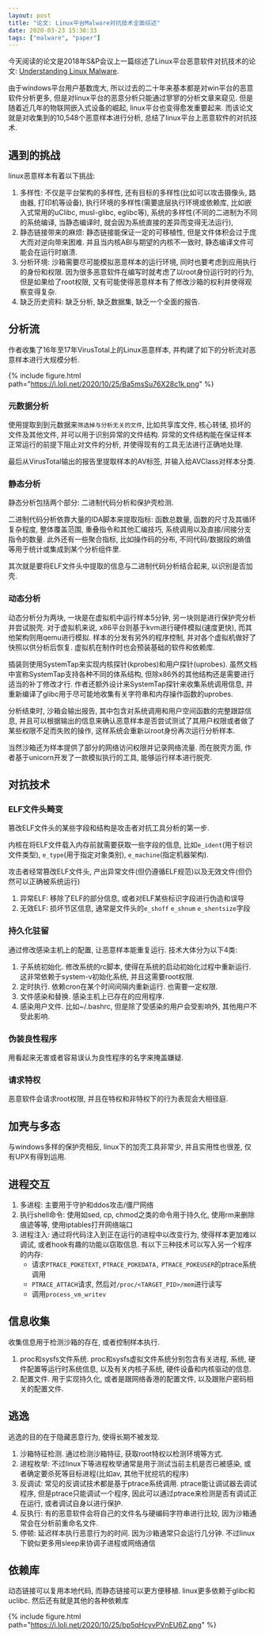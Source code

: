 ```yaml
---
layout: post
title: "论文: Linux平台Malware对抗技术全面综述"
date: 2020-03-23 15:38:33
tags: ["malware", "paper"]
---
```


今天阅读的论文是2018年S&P会议上一篇综述了Linux平台恶意软件对抗技术的论文: [Understanding Linux Malware](https://ieeexplore.ieee.org/document/8418602).

由于windows平台用户基数庞大, 所以过去的二十年来基本都是对win平台的恶意软件分析更多, 但是对linux平台的恶意分析只能通过寥寥的分析文章来窥见. 但是随着近几年的物联网嵌入式设备的崛起, linux平台也变得愈发重要起来. 而该论文就是对收集到的10,548个恶意样本进行分析, 总结了linux平台上恶意软件的对抗技术. 

## 遇到的挑战

linux恶意样本有着以下挑战:

1. 多样性: 不仅是平台架构的多样性, 还有目标的多样性(比如可以攻击摄像头, 路由器, 打印机等设备), 执行环境的多样性(需要底层执行环境或依赖库, 比如嵌入式常用的uClibc, musl-glibc, eglibc等), 系统的多样性(不同的二进制为不同的系统编译, 当静态编译时, 就会因为系统直接的差异而变得无法运行),
2. 静态链接带来的麻烦: 静态链接能保证一定的可移植性, 但是文件体积会过于庞大而对逆向带来困难. 并且当内核ABI与期望的内核不一致时, 静态编译文件可能会在运行时崩溃.
3. 分析环境: 沙箱需要尽可能模拟恶意样本的运行环境, 同时也要考虑到应用执行的身份和权限. 因为很多恶意软件在编写时就考虑了以root身份运行时的行为, 但是如果给了root权限, 又有可能使得恶意样本有了修改沙箱的权利并使得观察变得复杂. 
4. 缺乏历史资料: 缺乏分析, 缺乏数据集, 缺乏一个全面的报告.

## 分析流

作者收集了16年至17年VirusTotal上的Linux恶意样本, 并构建了如下的分析流对恶意样本进行大规模分析.

{% include figure.html path="https://i.loli.net/2020/10/25/Ba5msSu76X28c1k.png" %}

### 元数据分析

使用提取到到元数据来`筛选掉与分析无关的文件`, 比如共享库文件, 核心转储, 损坏的文件及其他文件, 并可以用于识别异常的文件结构. 异常的文件结构能在保证样本正常运行的前提下阻止对文件的分析, 并使得现有的工具无法进行正确地处理. 

最后从VirusTotal输出的报告里提取样本的AV标签, 并输入给AVClass对样本分类.

### 静态分析

静态分析包括两个部分: 二进制代码分析和保护壳检测. 

二进制代码分析依靠大量的IDA脚本来提取指标: 函数总数量, 函数的尺寸及其循环复杂程度, 整体覆盖范围, 重叠指令和其他汇编技巧, 系统调用以及直接/间接分支指令的数量. 此外还有一些聚合指标, 比如操作码的分布, 不同代码/数据段的熵值等用于统计或集成到某个分析组件里.

其次就是要将ELF文件头中提取的信息与二进制代码分析结合起来, 以识别是否加壳. 

### 动态分析

动态分析分为两块, 一块是在虚拟机中运行样本5分钟, 另一块则是进行保护壳分析并尝试脱壳. 对于虚拟机来说, x86平台则基于kvm进行硬件模拟(速度更快), 而其他架构则用qemu进行模拟. 样本的分发有另外的程序控制, 并对各个虚拟机做好了快照以供分析后恢复. 虚拟机在制作时也会预装基础的软件和依赖库.

插装则使用SystemTap来实现内核探针(kprobes)和用户探针(uprobes). 虽然文档中宣称SystemTap支持各种不同的体系结构, 但除x86外的其他结构还是需要进行适当的补丁修改才行. 作者还额外设计来SystemTap探针来收集系统调用信息, 并重新编译了glibc用于尽可能地收集有关字符串和内存操作函数的uprobes.

分析结束时, 沙箱会输出报告, 其中包含对系统调用和用户空间函数的完整跟踪信息, 并且可以根据输出的信息来确认恶意样本是否尝试测试了其用户权限或者做了某些权限不足而失败的操作, 这样系统会重新以root身份再次运行分析样本. 

当然沙箱还为样本提供了部分的网络访问权限并记录网络流量. 而在脱壳方面, 作者基于unicorn开发了一款模拟执行的工具, 能够运行样本进行脱壳. 

## 对抗技术

### ELF文件头畸变

篡改ELF文件头的某些字段和结构是攻击者对抗工具分析的第一步. 

内核在将ELF文件载入内存前就需要获取一些字段的信息, 比如`e_ident`(用于标识文件类型), `e_type`(用于指定对象类别), `e_machine`(指定机器架构). 

攻击者经常篡改ELF文件头, 产出异常文件(但仍遵循ELF规范)以及无效文件(但仍然可以正确被系统运行)

1. 异常ELF: 移除了ELF的部分信息, 或者对ELF某些标识字段进行伪造和误导
2. 无效ELF: 损坏节区信息, 通常是文件头的`e_shoff` `e_shnum` `e_shentsize`字段


### 持久化驻留

通过修改感染主机上的配置, 让恶意样本能重复运行. 技术大体分为以下4类:

1. 子系统初始化. 修改系统的rc脚本, 使得在系统的启动初始化过程中重新运行. 这非常依赖于system-v初始化系统, 并且这需要root权限.
2. 定时执行. 依赖cron在某个时间间隔内重新运行. 也需要一定权限.
3. 文件感染和替换. 感染主机上已存在的应用程序.
4. 感染用户文件. 比如~/.bashrc, 但是除了受感染的用户会受影响外, 其他用户不受此影响.

### 伪装良性程序

用看起来无害或者容易误认为良性程序的名字来掩盖嫌疑. 

### 请求特权

恶意软件会请求root权限, 并且在特权和非特权下的行为表现会大相径庭. 

## 加壳与多态

与windows多样的保护壳相反, linux下的加壳工具非常少, 并且实用性也很差, 仅有UPX有得到运用. 

## 进程交互

1. 多进程: 主要用于守护和ddos攻击/僵尸网络
2. 执行shell命令: 使用如sed, cp, chmod之类的命令用于持久化, 使用rm来删除痕迹等等, 使用iptables打开网络端口
3. 进程注入: 通过将代码注入到正在运行的进程中以改变行为, 使得样本更加难以调试, 或者hook有趣的功能以窃取信息. 有以下三种技术可以写入另一个程序的内存:
    * 请求`PTRACE_POKETEXT`, `PTRACE_POKEDATA,` `PTRACE_POKEUSER`的ptrace系统调用
    * `PTRACE_ATTACH`请求, 然后对`/proc/<TARGET_PID>/mem`进行读写
    * 调用`process_vm_writev`

## 信息收集

收集信息用于检测沙箱的存在, 或者控制样本执行. 

1. proc和sysfs文件系统. proc和sysfs虚拟文件系统分别包含有关进程, 系统, 硬件配置等运行时系统信息, 以及有关内核子系统, 硬件设备和内核驱动的信息. 
2. 配置文件. 用于实现持久化, 或者是跟网络香港的配置文件, 以及跟账户密码相关的配置文件. 

## 逃逸

逃逸的目的在于隐藏恶意行为, 使得长期不被发现. 

1. 沙箱特征检测. 通过检测沙箱特征, 获取root特权以检测环境等方式. 
2. 进程枚举: 不过linux下等进程枚举通常是用于测试当前主机是否已被感染, 或者确定要杀死等目标进程(比如av, 其他干扰挖坑的程序)
3. 反调试: 常见的反调试技术都是基于ptrace系统调用. ptrace能让调试器去调试程序, 但是ptrace只能调试一个程序, 因此可以通过ptrace来检测是否有调试正在运行, 或者调试自身以进行保护. 
4. 反执行: 有的恶意软件会将自己的文件名与硬编码字符串进行比较, 因为沙箱通常会在分析前重命名文件. 
5. 停顿: 延迟样本执行恶意行为的时间. 因为沙箱通常只会运行几分钟. 不过linux下貌似更多用sleep来协调子进程或网络通信

## 依赖库

动态链接可以复用本地代码, 而静态链接可以更方便移植. linux更多依赖于glibc和uclibc. 然后还有就是其他的各种依赖库

{% include figure.html path="https://i.loli.net/2020/10/25/bp5qHcyvPVnEU6Z.png" %}

